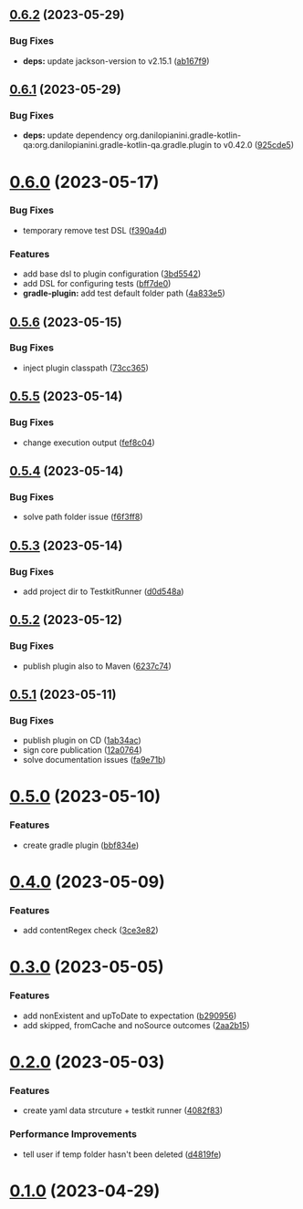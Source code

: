 ## [0.6.2](https://github.com/mirko-felice/gradle-plugin-testkit/compare/0.6.1...0.6.2) (2023-05-29)


### Bug Fixes

* **deps:** update jackson-version to v2.15.1 ([ab167f9](https://github.com/mirko-felice/gradle-plugin-testkit/commit/ab167f91a7b015d0c95a0c947d01d5b625bc1b71))

## [0.6.1](https://github.com/mirko-felice/gradle-plugin-testkit/compare/0.6.0...0.6.1) (2023-05-29)


### Bug Fixes

* **deps:** update dependency org.danilopianini.gradle-kotlin-qa:org.danilopianini.gradle-kotlin-qa.gradle.plugin to v0.42.0 ([925cde5](https://github.com/mirko-felice/gradle-plugin-testkit/commit/925cde5e60ad3e803ecec6fcec6df2d2c12d3b74))

# [0.6.0](https://github.com/mirko-felice/gradle-plugin-testkit/compare/0.5.6...0.6.0) (2023-05-17)


### Bug Fixes

* temporary remove test DSL ([f390a4d](https://github.com/mirko-felice/gradle-plugin-testkit/commit/f390a4d07cb3606d5c1a3511d97cde4a099abad2))


### Features

* add base dsl to plugin configuration ([3bd5542](https://github.com/mirko-felice/gradle-plugin-testkit/commit/3bd5542f955197d9eaf0f9633d5f07124fc38a6a))
* add DSL for configuring tests ([bff7de0](https://github.com/mirko-felice/gradle-plugin-testkit/commit/bff7de0f03394a64f461051e425a0114c4e44162))
* **gradle-plugin:** add test default folder path ([4a833e5](https://github.com/mirko-felice/gradle-plugin-testkit/commit/4a833e53c4aaeda5254c75198472785b9200358a))

## [0.5.6](https://github.com/mirko-felice/gradle-plugin-testkit/compare/0.5.5...0.5.6) (2023-05-15)


### Bug Fixes

* inject plugin classpath ([73cc365](https://github.com/mirko-felice/gradle-plugin-testkit/commit/73cc365317a12cec63cd3ca381e1f3c74004e4ae))

## [0.5.5](https://github.com/mirko-felice/gradle-plugin-testkit/compare/0.5.4...0.5.5) (2023-05-14)


### Bug Fixes

* change execution output ([fef8c04](https://github.com/mirko-felice/gradle-plugin-testkit/commit/fef8c044c269f43ddf7b52ca96bb3dc4cf30b04f))

## [0.5.4](https://github.com/mirko-felice/gradle-plugin-testkit/compare/0.5.3...0.5.4) (2023-05-14)


### Bug Fixes

* solve path folder issue ([f6f3ff8](https://github.com/mirko-felice/gradle-plugin-testkit/commit/f6f3ff89d8b17ac4e7e685fbeb382dc73fba7940))

## [0.5.3](https://github.com/mirko-felice/gradle-plugin-testkit/compare/0.5.2...0.5.3) (2023-05-14)


### Bug Fixes

* add project dir to TestkitRunner ([d0d548a](https://github.com/mirko-felice/gradle-plugin-testkit/commit/d0d548a90aa827169f3105775bb8b463f17dd387))

## [0.5.2](https://github.com/mirko-felice/gradle-plugin-testkit/compare/0.5.1...0.5.2) (2023-05-12)


### Bug Fixes

* publish plugin also to Maven ([6237c74](https://github.com/mirko-felice/gradle-plugin-testkit/commit/6237c749fe69f170dc7c75422439526b507c10e1))

## [0.5.1](https://github.com/mirko-felice/gradle-plugin-testkit/compare/0.5.0...0.5.1) (2023-05-11)


### Bug Fixes

* publish plugin on CD ([1ab34ac](https://github.com/mirko-felice/gradle-plugin-testkit/commit/1ab34ac6572287a872335be32a02b4948df5bd85))
* sign core publication ([12a0764](https://github.com/mirko-felice/gradle-plugin-testkit/commit/12a0764cacd6f92f431d17ac9709b0af12c4eb0e))
* solve documentation issues ([fa9e71b](https://github.com/mirko-felice/gradle-plugin-testkit/commit/fa9e71b97cd55e92a97351a15b52a1025b65b09c))

# [0.5.0](https://github.com/mirko-felice/gradle-plugin-testkit/compare/0.4.0...0.5.0) (2023-05-10)


### Features

* create gradle plugin ([bbf834e](https://github.com/mirko-felice/gradle-plugin-testkit/commit/bbf834e85055468fac63ad439470bb025bf80878))

# [0.4.0](https://github.com/mirko-felice/gradle-plugin-testkit/compare/0.3.0...0.4.0) (2023-05-09)


### Features

* add contentRegex check ([3ce3e82](https://github.com/mirko-felice/gradle-plugin-testkit/commit/3ce3e82e419a1acb16055c2f6334f741e7240abc))

# [0.3.0](https://github.com/mirko-felice/gradle-plugin-testkit/compare/0.2.0...0.3.0) (2023-05-05)


### Features

* add nonExistent and upToDate to expectation ([b290956](https://github.com/mirko-felice/gradle-plugin-testkit/commit/b2909562d3990b267c88a50aa84c6742efac2253))
* add skipped, fromCache and noSource outcomes ([2aa2b15](https://github.com/mirko-felice/gradle-plugin-testkit/commit/2aa2b15e80b180714d4cd05853d7e085093f5a20))

# [0.2.0](https://github.com/mirko-felice/gradle-plugin-testkit/compare/0.1.0...0.2.0) (2023-05-03)


### Features

* create yaml data strcuture + testkit runner ([4082f83](https://github.com/mirko-felice/gradle-plugin-testkit/commit/4082f83d9db6ec961edbf3d69a8cdf3c4609da29))


### Performance Improvements

* tell user if temp folder hasn't been deleted ([d4819fe](https://github.com/mirko-felice/gradle-plugin-testkit/commit/d4819fe7d6df016301793428eb7cbeaec112cce1))

# [0.1.0](https://github.com/mirko-felice/gradle-plugin-testkit/0.1.0) (2023-04-29)
